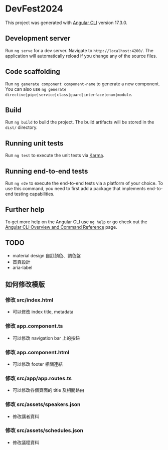 # DevFest2024

This project was generated with [Angular CLI](https://github.com/angular/angular-cli) version 17.3.0.

## Development server

Run `ng serve` for a dev server. Navigate to `http://localhost:4200/`. The application will automatically reload if you change any of the source files.

## Code scaffolding

Run `ng generate component component-name` to generate a new component. You can also use `ng generate directive|pipe|service|class|guard|interface|enum|module`.

## Build

Run `ng build` to build the project. The build artifacts will be stored in the `dist/` directory.

## Running unit tests

Run `ng test` to execute the unit tests via [Karma](https://karma-runner.github.io).

## Running end-to-end tests

Run `ng e2e` to execute the end-to-end tests via a platform of your choice. To use this command, you need to first add a package that implements end-to-end testing capabilities.

## Further help

To get more help on the Angular CLI use `ng help` or go check out the [Angular CLI Overview and Command Reference](https://angular.io/cli) page.

## TODO

+ material design 自訂顏色、調色盤
+ 首頁設計
+ aria-label

## 如何修改模版

### 修改 src/index.html

+ 可以修改 index title, metadata

### 修改 app.component.ts

+ 可以修改 navigation bar 上的按鈕

### 修改 app.component.html

+ 可以修改 footer 相關連結

### 修改 src/app/app.routes.ts

+ 可以修改各個頁面的 title 及相關路由

### 修改 src/assets/speakers.json

+ 修改講者資料

### 修改 src/assets/schedules.json

+ 修改議程資料